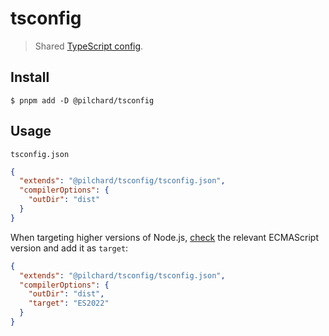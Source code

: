 # tsconfig

> Shared [TypeScript config](https://www.typescriptlang.org/docs/handbook/tsconfig-json.html).

## Install

```
$ pnpm add -D @pilchard/tsconfig
```

## Usage

`tsconfig.json`

```json
{
  "extends": "@pilchard/tsconfig/tsconfig.json",
  "compilerOptions": {
    "outDir": "dist"
  }
}
```

When targeting higher versions of Node.js, [check](https://node.green/#ES2022) the relevant ECMAScript version and add it as `target`:

```json
{
  "extends": "@pilchard/tsconfig/tsconfig.json",
  "compilerOptions": {
    "outDir": "dist",
    "target": "ES2022"
  }
}
```
